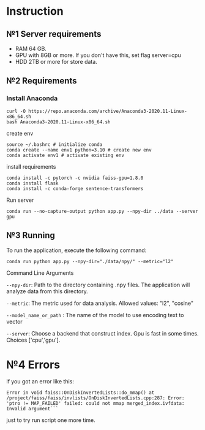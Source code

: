 # Instruction

## №1 Server requirements

- RAM 64 GB.
- GPU with 8GB or more. If you don't have this, set flag server=cpu
- HDD 2TB or more for store data.

## №2 Requirements

### Install Anaconda

 ```
curl -O https://repo.anaconda.com/archive/Anaconda3-2020.11-Linux-x86_64.sh
bash Anaconda3-2020.11-Linux-x86_64.sh 
 ```

create env

```shell
source ~/.bashrc # initialize conda
conda create --name env1 python=3.10 # create new env
conda activate env1 # activate existing env
```

install requirements

```shell
conda install -c pytorch -c nvidia faiss-gpu=1.8.0
conda install flask
conda install -c conda-forge sentence-transformers
```

Run server

```shell
conda run --no-capture-output python app.py --npy-dir ../data --server gpu

```

## №3 Running

To run the application, execute the following command:

`conda run python app.py --npy-dir="./data/npy/" --metric="l2"`

Command Line Arguments

`--npy-dir`: Path to the directory containing .npy files. The application will analyze data from this directory.

`--metric`: The metric used for data analysis. Allowed values: "l2", "cosine"

`--model_name_or_path` : The name of the model to use encoding text to vector

`--server`: Choose a backend that construct index. Gpu is fast in some times. Choices ['cpu','gpu'].

# №4 Errors

if you got an error like this:

```
Error in void faiss::OnDiskInvertedLists::do_mmap() at /project/faiss/faiss/invlists/OnDiskInvertedLists.cpp:287: Error: 'ptro != MAP_FAILED' failed: could not mmap merged_index.ivfdata: Invalid argument```
```

just to try run script one more time.